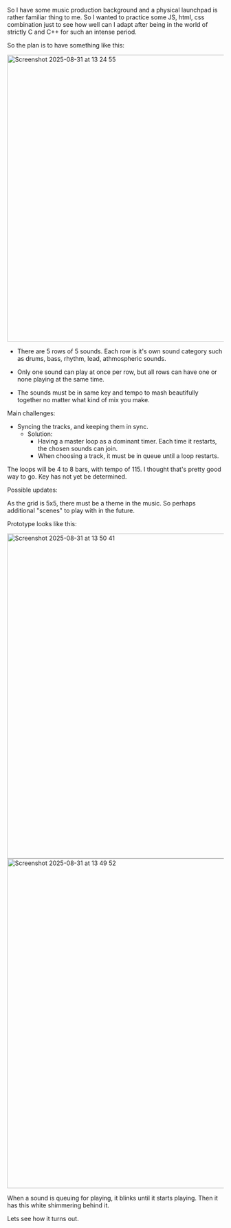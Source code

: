 So I have some music production background and a physical launchpad is rather familiar thing to me. So I wanted to practice some JS, html, css combination just 
to see how well can I adapt after being in the world of strictly C and C++ for such an intense period. 

So the plan is to have something like this:

<img width="931" height="666" alt="Screenshot 2025-08-31 at 13 24 55" src="https://github.com/user-attachments/assets/45c93f97-9d10-480c-896a-e07346fdfd26" />

- There are 5 rows of 5 sounds. Each row is it's own sound category such as drums, bass, rhythm, lead, athmospheric sounds. 

- Only one sound can play at once per row, but all rows can have one or none playing at the same time.

- The sounds must be in same key and tempo to mash beautifully together no matter what kind of mix you make.

Main challenges:

- Syncing the tracks, and keeping them in sync.
  - Solution:
    - Having a master loop as a dominant timer. Each time it restarts, the chosen sounds can join.
    - When choosing a track, it must be in queue until a loop restarts.

The loops will be 4 to 8 bars, with tempo of 115. I thought that's pretty good way to go. Key has not yet be determined.

Possible updates:

As the grid is 5x5, there must be a theme in the music. So perhaps additional "scenes" to play with in the future. 

Prototype looks like this:

<img width="844" height="755" alt="Screenshot 2025-08-31 at 13 50 41" src="https://github.com/user-attachments/assets/d96d49d8-8feb-4fc4-8e1a-60bb7232a2b5" />

<img width="775" height="766" alt="Screenshot 2025-08-31 at 13 49 52" src="https://github.com/user-attachments/assets/003a1a6a-7eb4-4cfb-a4a0-c9841bae8781" />

When a sound is queuing for playing, it blinks until it starts playing. Then it has this white shimmering behind it.

Lets see how it turns out.


